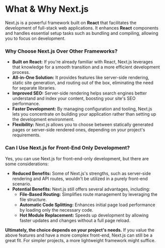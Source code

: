 # What & Why Next.js

Next.js is a powerful framework built on **React** that facilitates the development of full-stack web applications. It enhances **React** components and handles essential setup tasks such as bundling and compiling, allowing you to focus on development.

### Why Choose Next.js Over Other Frameworks?

- **Built on React:** If you're already familiar with React, Next.js leverages that knowledge for a smooth transition and a more efficient development process.
- **All-in-One Solution:** It provides features like server-side rendering, static site generation, and routing out of the box, eliminating the need for separate libraries.
- **Improved SEO:** Server-side rendering helps search engines better understand and index your content, boosting your site's SEO performance.
- **Faster Development:** By managing configuration and tooling, Next.js lets you concentrate on building your application rather than setting up the development environment.
- **Flexibility:** Next.js allows you to choose between statically generated pages or server-side rendered ones, depending on your project's requirements.

### Can I Use Next.js for Front-End Only Development?

Yes, you can use Next.js for front-end-only development, but there are some considerations:

- **Reduced Benefits:** Some of Next.js's strengths, such as server-side rendering and API routes, wouldn't be utilized in a purely front-end scenario.
- **Potential Benefits:** Next.js still offers several advantages, including:
  - **File-Based Routing:** Simplifies route management by leveraging the file structure.
  - **Automatic Code Splitting:** Enhances initial page load performance by loading only the necessary code.
  - **Hot Module Replacement:** Speeds up development by allowing faster updates and changes without a full page reload.

**Ultimately, the choice depends on your project's needs.** If you value the above features and have a more complex front-end, Next.js can still be a great fit. For simpler projects, a more lightweight framework might suffice.
